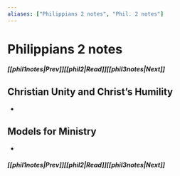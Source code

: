 ```yaml
---
aliases: ["Philippians 2 notes", "Phil. 2 notes"]
---
```

# Philippians 2 notes
##### <span class=arrow-left></span>[[phil1notes|Prev]]<span class=navigation-separator></span>[[phil2|Read]]<span class=navigation-separator></span>[[phil3notes|Next]]<span class=arrow-right></span>
## Christian Unity and Christ’s Humility
- 
## Models for Ministry
- 
##### <span class=arrow-left></span>[[phil1notes|Prev]]<span class=navigation-separator></span>[[phil2|Read]]<span class=navigation-separator></span>[[phil3notes|Next]]<span class=arrow-right></span>
